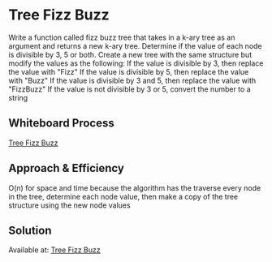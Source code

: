 # Tree Fizz Buzz
Write a function called fizz buzz tree that takes in a k-ary tree as an argument and returns a new k-ary tree.
Determine if the value of each node is divisible by 3, 5 or both. Create a new tree with the same structure but modify the values as the following:
If the value is divisible by 3, then replace the value with "Fizz"
If the value is divisible by 5, then replace the value with "Buzz"
If the value is divisible by 3 and 5, then replace the value with "FizzBuzz"
If the value is not divisible by 3 or 5, convert the number to a string

## Whiteboard Process
[Tree Fizz Buzz](/python/docs/tree_fizz_buzz/White%20Board.png)

## Approach & Efficiency
O(n) for space and time because the algorithm has the traverse every node in the tree, determine each node value, then make a copy of the tree structure using the new node values

## Solution
Available at: [Tree Fizz Buzz](/python/code_challenges/tree_fizz_buzz.py)